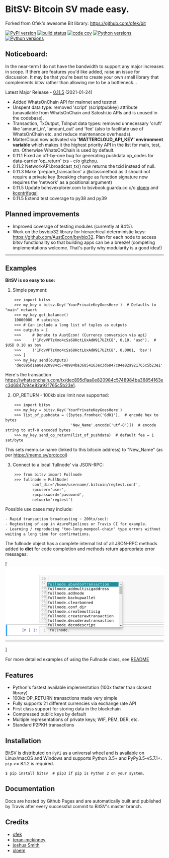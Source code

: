 BitSV: Bitcoin SV made easy.
============================

Forked from Ofek's awesome Bit library: https://github.com/ofek/bit


[![PyPI version](https://img.shields.io/pypi/v/bitsv.svg?style=flat-square)](https://pypi.org/project/bitsv)
[![build status](https://img.shields.io/travis/AustEcon/bitsv.svg?branch=master&style=flat-square)](https://travis-ci.org/AustEcon/bitsv)
[![code cov](https://img.shields.io/codecov/c/github/AustEcon/bitsv.svg?style=flat-square)](https://codecov.io/gh/austecon/bitsv)
[![Python versions](https://img.shields.io/pypi/pyversions/bitsv.svg?style=flat-square)](https://pypi.org/project/bitsv)
[![Python versions](https://img.shields.io/badge/license-MIT-blue.svg?style=flat-square)](https://en.wikipedia.org/wiki/MIT_License)

Noticeboard:
------------
In the near-term I do not have the bandwidth to support any major increases in scope. If there are
features you'd like added, raise an issue for discussion. It may be that you're best to create your 
own small library that complements bitsv rather than allowing me to be a bottleneck...

Latest Major Release - [0.11.5](https://github.com/AustEcon/bitsv/blob/master/HISTORY.rst) (2021-01-24)

- Added WhatsOnChain API for mainnet and testnet
- Unspent data type: removed 'script' (scriptpubkey) attribute (unavailable from WhatsOnChain and Satoshi.io APIs and is unused in the codebase).
- Transaction, TxOutput, TxInput data types: removed unnecessary 'cruft' like 'amount_in', 'amount_out' and 'fee' (also to facilitate use of WhatsOnChain etc. and reduce maintenance overheads).
- MatterCloud now activated via **'MATTERCLOUD_API_KEY' environment variable** which makes it the highest priority API in the list for main, test, stn. Otherwise WhatsOnChain is used by default.
- 0.11.1 Fixed an off-by-one bug for generating pushdata op_codes for data-carrier 'op_return' txs - c/o [gitzhou](https://github.com/gitzhou).
- 0.11.2 NetworkAPI.broadcast_tx() now returns the txid instead of null.
- 0.11.3 Make 'prepare_transaction' a @classmethod as it should not require a private key (breaking change as function signature now requires the 'network' as a positional argument)
- 0.11.5 Update bchsvexplorer.com to bsvbook.guarda.co c/o [xloem](https://github.com/xloem) and [kcentrifugal](https://github.com/kcentrifugal)
- 0.11.5 Extend test coverage to py38 and py39

Planned improvements
--------------------

- Improved coverage of testing modules (currently at 84%).
- Work on the bsvbip32 library for hierarchical deterministic keys:
  https://github.com/AustEcon/bsvbip32. Plan for each node to access
  bitsv functionality so that building apps can be a breeze!
  (competing implementations welcome. That's partly why modularity is a good idea!)

----------------------------

Examples
--------

**BitSV is so easy to use:**

1. Simple payment:

```
    >>> import bitsv
    >>> my_key = bitsv.Key('YourPrivateKeyGoesHere')  # Defaults to "main" network
    >>> my_key.get_balance()
    10000000  # satoshis
    >>> # Can include a long list of tuples as outputs
    >>> outputs = [
    >>>     # Donate to AustEcon! (Currency conversion via api)
    >>>     ('1PdvVPTzXmo4cSs68HctLUxAdW917UZtC8', 0.10, 'usd'),  # $USD 0.10 as bsv
    >>>     ('1PdvVPTzXmo4cSs68HctLUxAdW917UZtC8', 0.0001, 'bsv')
    >>> ]
    >>> my_key.send(outputs)
    'dec895d1aa0e820984c5748984ba36854163ec3d6847c94e82a921765c5b23e1'
```

Here's the transaction https://whatsonchain.com/tx/dec895d1aa0e820984c5748984ba36854163ec3d6847c94e82a921765c5b23e1.

2. OP_RETURN - 100kb size limit now supported:

```
    >>> import bitsv
    >>> my_key = bitsv.Key('YourPrivateKeyGoesHere')
    >>> list_of_pushdata = ([bytes.fromhex('6d01'),  # encode hex to bytes
                             'New_Name'.encode('utf-8')])  # encode string to utf-8 encoded bytes
    >>> my_key.send_op_return(list_of_pushdata)  # default fee = 1 sat/byte
```

This sets memo.sv name (linked to this bitcoin address) to "New_Name" (as per https://memo.sv/protocol)

3. Connect to a local 'fullnode' via JSON-RPC:

```
    >>> from bitsv import Fullnode
    >>> fullnode = FullNode(
            conf_dir='/home/username/.bitcoin/regtest.conf',
            rpcuser='user',
            rpcpassword='password',
            network='regtest')
```

Possible use cases may include:

    - Rapid transaction broadcasting ~ 200tx/sec):
    - Regtesting of app in AzurePipelines or Travis CI for example.
    - Learning / reproducing "too-long-mempool-chain" type errors without waiting a long time for confirmations.

The fullnode object has a complete internal list of all JSON-RPC methods added to __dict__ for code completion and methods return appropriate
error messages:

[![Node autocomplete](images/obj_dict.png)]

For more detailed examples of using the Fullnode class, see [README](https://github.com/AustEcon/bitsv/blob/master/bitsv/network/services/README.rst)

Features
--------

- Python's fastest available implementation (100x faster than closest library)
- 100kb OP_RETURN transactions made very simple
- Fully supports 21 different currencies via exchange rate API
- First class support for storing data in the blockchain
- Compressed public keys by default
- Multiple representations of private keys; WIF, PEM, DER, etc.
- Standard P2PKH transactions

Installation
------------

BitSV is distributed on `PyPI` as a universal wheel and is available on Linux/macOS
and Windows and supports Python 3.5+ and PyPy3.5-v5.7.1+. ``pip`` >= 8.1.2 is required.


    $ pip install bitsv  # pip3 if pip is Python 2 on your system.

Documentation
-------------
Docs are hosted by Github Pages and are automatically built and published by Travis after every successful commit to BitSV's master branch.


Credits
-------

- [ofek](https://github.com/ofek/bit)
- [teran-mckinney](https://github.com/sporestack/bitcash)
- [joshua Smith](https://github.com/joshua-s)
- [xloem](https://github.com/xloem)
